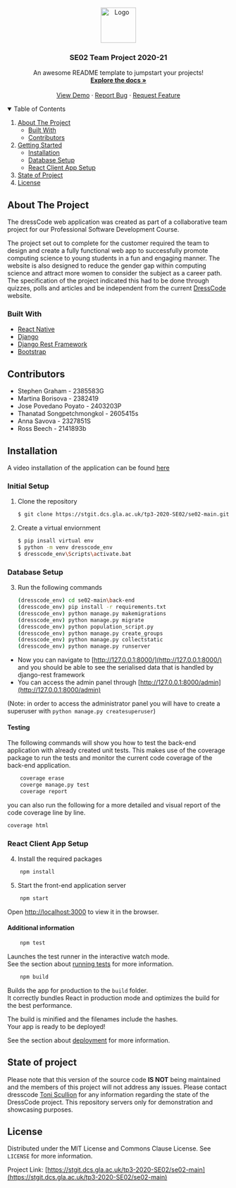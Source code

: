 
<!-- PROJECT LOGO -->
<br />
<p align="center">
  <a href="https://github.com/othneildrew/Best-README-Template">
    <img src="images/logo.png" alt="Logo" width="80" height="80">
  </a>

  <h3 align="center">SE02 Team Project 2020-21</h3>

  <p align="center">
    An awesome README template to jumpstart your projects!
    <br />
    <a href="https://github.com/othneildrew/Best-README-Template"><strong>Explore the docs »</strong></a>
    <br />
    <br />
    <a href="https://github.com/othneildrew/Best-README-Template">View Demo</a>
    ·
    <a href="https://github.com/othneildrew/Best-README-Template/issues">Report Bug</a>
    ·
    <a href="https://github.com/othneildrew/Best-README-Template/issues">Request Feature</a>
  </p>
</p>



<!-- TABLE OF CONTENTS -->
<details open="open">
  <summary>Table of Contents</summary>
  <ol>
    <li>
      <a href="#about-the-project">About The Project</a>
      <ul>
        <li><a href="#built-with">Built With</a></li>
        <li><a href="#contributors">Contributors</a></li>
      </ul>
    </li>
    <li>
      <a href="#installation">Getting Started</a>
      <ul>
        <li><a href="#initial-setup">Installation</a></li>
        <li><a href="#database-setup">Database Setup</a></li>
        <li><a href="#react-client-app-setup">React Client App Setup</a></li>
      </ul>
    </li>
    <li><a href="#state-of-project">State of Project</a></li>
    <li><a href="#license">License</a></li>
  </ol>
</details>



<!-- ABOUT THE PROJECT -->
## About The Project

The dressCode web application was created as part of a collaborative team project for our Professional Software Development Course.

The project set out to complete for the customer required the team to design and create a fully functional web app to successfully promote computing science to young students in a fun and engaging manner. The website is also designed to reduce the gender gap within computing science and attract more women to consider the subject as a career path. The specification of the project indicated this had to be done through quizzes, polls and articles and be independent from the current [DressCode](http://dresscode.org.uk/) website.

### Built With

* [React Native](https://reactjs.org/docs/getting-started.html)
* [Django](https://www.djangoproject.com/)
* [Django Rest Framework](https://www.django-rest-framework.org/)
* [Bootstrap](https://getbootstrap.com)

## Contributors

- Stephen Graham - 2385583G
- Martina Borisova - 2382419
- Jose Povedano Poyato - 2403203P
- Thanatad Songpetchmongkol - 2605415s
- Anna Savova - 2327851S
- Ross Beech - 2141893b



## Installation

A video installation of the application can be found [here](https://drive.google.com/file/d/1CGveKqAyNHF3dTD8tHoQ0RctJ7tHt244/view)


### Initial Setup
1. Clone the repository
   ```sh
   $ git clone https://stgit.dcs.gla.ac.uk/tp3-2020-SE02/se02-main.git
   ```
2. Create a virtual enviornment
   ```sh
   $ pip insall virtual env
   $ python -m venv dresscode_env
   $ dresscode_env\Scripts\activate.bat
   ```

### Database Setup

3. Run the following commands
   ```sh
   (dresscode_env) cd se02-main\back-end
   (dresscode_env) pip install -r requirements.txt 
   (dresscode_env) python manage.py makemigrations
   (dresscode_env) python manage.py migrate
   (dresscode_env) python population_script.py
   (dresscode_env) python manage.py create_groups
   (dresscode_env) python manage.py collectstatic
   (dresscode_env) python manage.py runserver
   ```
   
- Now you can navigate to [http://127.0.0.1:8000/](http://127.0.0.1:8000/) and you should be able to see the serialised data that is handled by django-rest framework
- You can access the admin panel through [http://127.0.0.1:8000/admin](http://127.0.0.1:8000/admin) 

(Note: in order to access the administrator panel you will have to create a superuser with `python manage.py createsuperuser`)

#### Testing

The following commands will show you how to test the back-end application with already created unit tests. This makes use of the coverage package to run the tests and monitor the current code coverage of the back-end application.

```sh
    coverage erase
    coverge manage.py test
    coverage report
   ```
   you can also run the following for a more detailed and visual report of the code coverage line by line.

   ```sh
   coverage html
   ```
   
### React Client App Setup

4. Install the required packages
```sh
    npm install
   ```
5. Start the front-end application server
```sh
    npm start
   ```
Open [http://localhost:3000](http://localhost:3000) to view it in the browser.

#### Additional information
```sh
    npm test
   ```
   
Launches the test runner in the interactive watch mode.\
See the section about [running tests](https://facebook.github.io/create-react-app/docs/running-tests) for more information.

```sh
    npm build
   ```
   
Builds the app for production to the `build` folder.\
It correctly bundles React in production mode and optimizes the build for the best performance.


The build is minified and the filenames include the hashes.\
Your app is ready to be deployed!

See the section about [deployment](https://facebook.github.io/create-react-app/docs/deployment) for more information.

## State of project

Please note that this version of the source code **IS NOT** being maintained and the members of this project will not address any issues. Please contact dresscode [Toni Scullion](https://www.linkedin.com/in/toni-scullion/detail/contact-info/) for any information regarding the state of the DressCode project. This repository servers only for demonstration and showcasing purposes.

<!-- LICENSE -->
## License

Distributed under the MIT License and Commons Clause License. See `LICENSE` for more information.

Project Link: [https://stgit.dcs.gla.ac.uk/tp3-2020-SE02/se02-main](https://stgit.dcs.gla.ac.uk/tp3-2020-SE02/se02-main)


<!-- MARKDOWN LINKS & IMAGES -->
<!-- https://www.markdownguide.org/basic-syntax/#reference-style-links -->
[contributors-shield]: https://img.shields.io/github/contributors/othneildrew/Best-README-Template.svg?style=for-the-badge
[contributors-url]: https://github.com/othneildrew/Best-README-Template/graphs/contributors
[forks-shield]: https://img.shields.io/github/forks/othneildrew/Best-README-Template.svg?style=for-the-badge
[forks-url]: https://github.com/othneildrew/Best-README-Template/network/members
[stars-shield]: https://img.shields.io/github/stars/othneildrew/Best-README-Template.svg?style=for-the-badge
[stars-url]: https://github.com/othneildrew/Best-README-Template/stargazers
[issues-shield]: https://img.shields.io/github/issues/othneildrew/Best-README-Template.svg?style=for-the-badge
[issues-url]: https://github.com/othneildrew/Best-README-Template/issues
[license-shield]: https://img.shields.io/github/license/othneildrew/Best-README-Template.svg?style=for-the-badge
[license-url]: https://github.com/othneildrew/Best-README-Template/blob/master/LICENSE.txt
[linkedin-shield]: https://img.shields.io/badge/-LinkedIn-black.svg?style=for-the-badge&logo=linkedin&colorB=555
[linkedin-url]: https://linkedin.com/in/othneildrew
[product-screenshot]: images/screenshot.png
